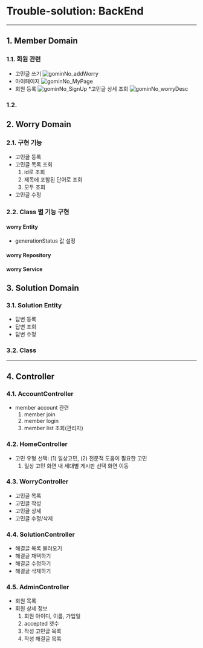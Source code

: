 # Trouble-solution: BackEnd
___
## 1. Member Domain
### 1.1. 회원 관련
* 고민글 쓰기
![gominNo_addWorry](https://user-images.githubusercontent.com/50542537/144622360-fe94c97c-0b6c-4aa6-9ed4-3cf896229720.png)
* 마이페이지
![gominNo_MyPage](https://user-images.githubusercontent.com/50542537/144622363-5783f432-cf86-4a5d-b444-da4a7a59a890.png)
* 회원 등록
![gominNo_SignUp](https://user-images.githubusercontent.com/50542537/144622369-21744c91-88c6-44bf-8a3d-28fc9a25fc43.png)
*고민글 상세 조회
![gominNo_worryDesc](https://user-images.githubusercontent.com/50542537/144622372-c820677f-fee7-434b-8393-699aeafd6347.png)
  
### 1.2. 

## 2. Worry Domain
### 2.1. 구현 기능
* 고민글 등록
* 고민글 목록 조회
  1. id로 조회
  2. 제목에 포함된 단어로 조회
  3. 모두 조회
* 고민글 수정

### 2.2. Class 별 기능 구현
#### worry Entity
* generationStatus 값 설정
#### worry Repository
#### worry Service

## 3. Solution Domain
### 3.1. Solution Entity
* 답변 등록
* 답변 조회
* 답변 수정
### 3.2. Class
___
## 4. Controller
### 4.1. AccountController
* member account 관련
  1. member join
  2. member login
  3. member list 조회(관리자)
### 4.2. HomeController
* 고민 유형 선택: (1) 일상고민, (2) 전문적 도움이 필요한 고민
  1. 일상 고민 화면 내 세대별 게시판 선택 화면 이동
### 4.3. WorryController
* 고민글 목록 
* 고민글 작성
* 고민글 상세
* 고민글 수정/삭제
### 4.4. SolutionController
* 해결글 목록 불러오기
* 해결글 채택하기
* 해결글 수정하기
* 해결글 삭제하기
### 4.5. AdminController
* 회원 목록
* 회원 상세 정보
  1. 회원 아이디, 이름, 가입일
  2. accepted 갯수
  3. 작성 고민글 목록
  4. 작성 해결글 목록






